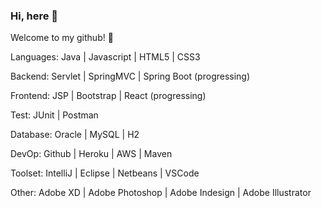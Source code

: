 ### Hi, here :wave:
Welcome to my github! :musical_note:

Languages: Java | Javascript | HTML5 | CSS3

Backend:  Servlet | SpringMVC | Spring Boot (progressing)

Frontend: JSP | Bootstrap | React (progressing)

Test: JUnit | Postman 

Database: Oracle | MySQL | H2

DevOp: Github | Heroku | AWS | Maven

Toolset: IntelliJ | Eclipse | Netbeans | VSCode

Other: Adobe XD | Adobe Photoshop | Adobe Indesign | Adobe Illustrator
